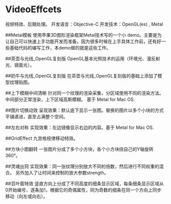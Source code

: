 # VideoEffcets
视频特效、后期处理。
开发语言：Objective-C
开发技术：OpenGL(es) , Metal

##Metal模板
使用苹果3D图形渲染框架Metal技术写的一个小 demo。主要是为让自己可以快速上手功能开发而准备。因为很多时候在上手具体工作前，还有好一些基础代码的编写工作，本demo做的就是这些工作。

##茶壶与光线_OpenGL复刻版
OpenGL基本光照技术的运用（环境光、漫反射光、镜面光）。

##奶牛与光线_OpenGL复刻版
在茶壶与光线_OpenGL复刻版的基础上添加了模型纹理贴图。

##上下模糊中间清晰
针对同一个纹理的渲染采集，分区域使用不同的渲染方法。中间部分正常渲染，上下区域高斯模糊。
基于 Metal for Mac OS.

##图片切换动效
呈现效果：默认底下显示一张图。替换的图片以多个小块的方式平铺递进，直至占满整个空间。

##左右对称
实现效果：左边镜像显示右边的内容。基于 Metal for Mac OS.

##GridEffect
九宫格规律移动特效。

##方块小图翻转
一张图片分成了多个小方块，各个小方块绕自己的Y轴旋转360°。

##灵魂出窍
实现效果：同一张纹理分别放大不同的倍数，然后进行不同权重的混合。
另外加入了让时间来控制的放大参数strength。

##百叶窗特效
竖直方向上分成了不同高度的细条显示区域，每条细条显示区域从0开始编号，逐条加1，根据它的奇偶属性，同为奇数的细条在同一个方向上同步移动（向左或向右）。


